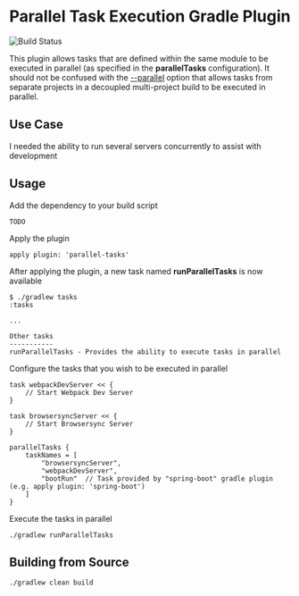 # Parallel Task Execution Gradle Plugin
![Build Status](https://travis-ci.org/barryearles/parallel-tasks-gradle-plugin.svg)

This plugin allows tasks that are defined within the same module to be executed in parallel (as specified in the __parallelTasks__ configuration).  It should not be confused with the [--parallel](https://github.com/gradle/gradle/blob/master/design-docs/done/parallel-project-execution.md "--parallel") option that allows tasks from separate projects in a decoupled multi-project build to be executed in parallel.

## Use Case

I needed the ability to run several servers concurrently to assist with development

## Usage

Add the dependency to your build script

	TODO

Apply the plugin

	apply plugin: 'parallel-tasks'

After applying the plugin, a new task named __runParallelTasks__ is now available

	$ ./gradlew tasks
    :tasks

    ...

    Other tasks
    -----------
    runParallelTasks - Provides the ability to execute tasks in parallel

Configure the tasks that you wish to be executed in parallel

	task webpackDevServer << {
        // Start Webpack Dev Server
    }

    task browsersyncServer << {
        // Start Browsersync Server
    }

    parallelTasks {
        taskNames = [
            "browsersyncServer",
            "webpackDevServer",
            "bootRun"  // Task provided by "spring-boot" gradle plugin (e.g. apply plugin: 'spring-boot')
        ]
    }

Execute the tasks in parallel

	./gradlew runParallelTasks

## Building from Source

	./gradlew clean build
